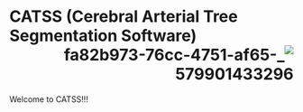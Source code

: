 
# CATSS (Cerebral Arterial Tree Segmentation Software)   <div dir="rtl"> ![_fa82b973-76cc-4751-af65-579901433296](https://user-images.githubusercontent.com/38469694/232732202-709a3488-f195-4d9b-ab91-b67fa8b5c465.jpeg)</div>

Welcome to CATSS!!! 
